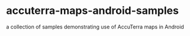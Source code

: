 # accuterra-maps-android-samples
a collection of samples demonstrating use of AccuTerra maps in Android
